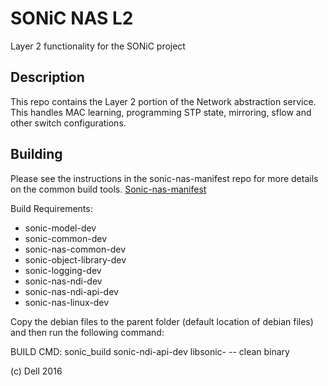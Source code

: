 SONiC NAS L2
============

Layer 2 functionality for the SONiC project

Description
-----------

This repo contains the Layer 2 portion of the Network abstraction service. This handles MAC learning, programming STP state, mirroring, sflow and other switch configurations.  

Building
---------
Please see the instructions in the sonic-nas-manifest repo for more details on the common build tools.  [Sonic-nas-manifest](https://stash.force10networks.com/projects/SONIC/repos/sonic-nas-manifest/browse)

Build Requirements:
 - sonic-model-dev
 - sonic-common-dev
 - sonic-nas-common-dev
 - sonic-object-library-dev
 - sonic-logging-dev
 - sonic-nas-ndi-dev
 - sonic-nas-ndi-api-dev
 - sonic-nas-linux-dev

Copy the debian files to the parent folder (default location of debian files) and then run the following command:

BUILD CMD: sonic_build sonic-ndi-api-dev libsonic- -- clean binary

(c) Dell 2016


